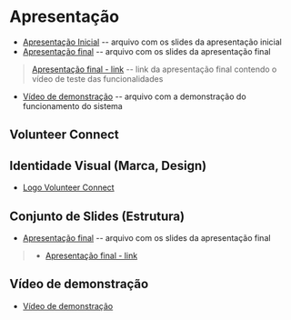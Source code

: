 # Apresentação

* [Apresentação Inicial](./ApresentacaoInicial.pdf) -- arquivo com os slides da apresentação inicial
* [Apresentação final](./ApresentacaoFinal.pdf) -- arquivo com os slides da apresentação final
> [Apresentação final - link](https://www.canva.com/design/DAFniG4GjkI/sw-IVRtKkKFClXYOOpnLPw/edit?utm_content=DAFniG4GjkI&utm_campaign=designshare&utm_medium=link2&utm_source=sharebutton) -- link da apresentação final contendo o vídeo de teste das funcionalidades
* [Vídeo de demonstração](./volunteerconnectvideo_SVhQdFmY.mp4) -- arquivo com a demonstração do funcionamento do sistema


## Volunteer Connect

## Identidade Visual (Marca, Design)
* [Logo Volunteer Connect](./logoVolCon.png)

## Conjunto de Slides (Estrutura)
* [Apresentação final](./ApresentacaoFinal.pdf) -- arquivo com os slides da apresentação final
> - [Apresentação final - link](https://www.canva.com/design/DAFniG4GjkI/sw-IVRtKkKFClXYOOpnLPw/edit?utm_content=DAFniG4GjkI&utm_campaign=designshare&utm_medium=link2&utm_source=sharebutton)

## Vídeo de demonstração
* [Vídeo de demonstração](./volunteerconnectvideo_SVhQdFmY.mp4)
